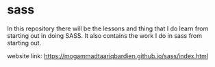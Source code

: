 # sass
In this repository there will be the lessons and thing that I do learn from starting out in doing SASS. It also contains the work I do in sass from starting out.

website link: https://mogammadtaariqbardien.github.io/sass/index.html
